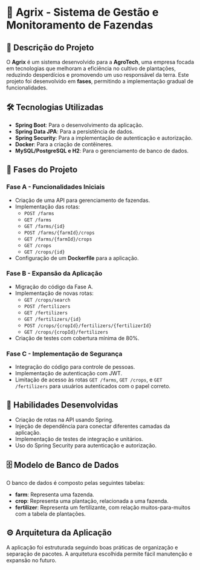 # 🌱 Agrix - Sistema de Gestão e Monitoramento de Fazendas

## 📜 Descrição do Projeto

O **Agrix** é um sistema desenvolvido para a **AgroTech**, uma empresa focada em tecnologias que melhoram a eficiência no cultivo de plantações, reduzindo desperdícios e promovendo um uso responsável da terra. Este projeto foi desenvolvido em **fases**, permitindo a implementação gradual de funcionalidades.

## 🛠️ Tecnologias Utilizadas

- **Spring Boot**: Para o desenvolvimento da aplicação.
- **Spring Data JPA**: Para a persistência de dados.
- **Spring Security**: Para a implementação de autenticação e autorização.
- **Docker**: Para a criação de contêineres.
- **MySQL/PostgreSQL e H2**: Para o gerenciamento de banco de dados.
  
## 🚀 Fases do Projeto

### Fase A - Funcionalidades Iniciais

- Criação de uma API para gerenciamento de fazendas.
- Implementação das rotas:
  - `POST /farms`
  - `GET /farms`
  - `GET /farms/{id}`
  - `POST /farms/{farmId}/crops`
  - `GET /farms/{farmId}/crops`
  - `GET /crops`
  - `GET /crops/{id}`
- Configuração de um **Dockerfile** para a aplicação.

### Fase B - Expansão da Aplicação

- Migração do código da Fase A.
- Implementação de novas rotas:
  - `GET /crops/search`
  - `POST /fertilizers`
  - `GET /fertilizers`
  - `GET /fertilizers/{id}`
  - `POST /crops/{cropId}/fertilizers/{fertilizerId}`
  - `GET /crops/{cropId}/fertilizers`
- Criação de testes com cobertura mínima de 80%.

### Fase C - Implementação de Segurança

- Integração do código para controle de pessoas.
- Implementação de autenticação com JWT.
- Limitação de acesso às rotas `GET /farms`, `GET /crops`, e `GET /fertilizers` para usuários autenticados com o papel correto.

## 📝 Habilidades Desenvolvidas

- Criação de rotas na API usando Spring.
- Injeção de dependência para conectar diferentes camadas da aplicação.
- Implementação de testes de integração e unitários.
- Uso do Spring Security para autenticação e autorização.

## 🗄️ Modelo de Banco de Dados

O banco de dados é composto pelas seguintes tabelas:

- **farm**: Representa uma fazenda.
- **crop**: Representa uma plantação, relacionada a uma fazenda.
- **fertilizer**: Representa um fertilizante, com relação muitos-para-muitos com a tabela de plantações.

## ⚙️ Arquitetura da Aplicação

A aplicação foi estruturada seguindo boas práticas de organização e separação de pacotes. A arquitetura escolhida permite fácil manutenção e expansão no futuro.
